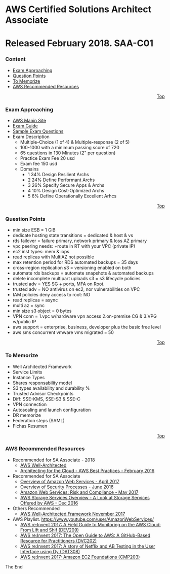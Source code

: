 <a id="top" />

# AWS Certified Solutions Architect Associate
# Released February 2018. SAA-C01 

### Content
* [Exam Approaching](#exam-approaching)
* [Question Points](#question-points)
* [To Memorize](#to-memorize)
* [AWS Recommended Resources](#aws-recommended-resources)

<p align="right"><a href="#top">Top</a></p>

### Exam Approaching

* [AWS Manin Site](https://aws.amazon.com/certification/certified-solutions-architect-associate/)
* [Exam Guide](https://d1.awsstatic.com/training-and-certification/docs-sa-assoc/AWS_Certified_Solutions_Architect_Associate_Feb_2018_%20Exam_Guide_v1.5.2.pdf)
* [Sample Exam Questions](https://d1.awsstatic.com/training-and-certification/docs-sa-assoc/AWS_Certified_Solutions%20Architect_Associate_Feb_2018_Sample%20Questions_v1.0.pdf)
* Exam Description
  - Multiple-Choice (1 of 4) & Multiple-response (2 of 5)
  - 100-1000 with a minimum passing score of 720
  - 65 questions in 130 Minutes (2" per question)
  - Practice Exam Fee 20 usd
  - Exam fee 150 usd
  - Domains
    * 1 34% Design Resilient Archs
    * 2 24% Define Performant Archs
    * 3 26% Specify Secure Apps & Archs
    * 4 10% Design Cost-Optimized Archs
    * 5  6% Define Operationally Excellent Arhcs


<p align="right"><a href="#top">Top</a></p>

### Question Points

* min size ESB = 1 GiB
* dedicate hosting state transitions = dedicated & host & vs
* rds failover = failure primary, network primary & loss AZ primary
* vpc peering needs: +route in RT with your VPC (private IP)
* ec2 inst types: mem & iops
* read replicas with MultiAZ not possible
* max retention period for RDS automated backups = 35 days
* cross-region replication s3 = versioning enabled on both 
* automate rds backups = automate snapshots & automated backups
* delete incomplete multipart uploads s3 = s3 lifecycle policies
* trusted adv = YES SG + ports, MFA on Root. 
* trusted adv = NO antivirus on ec2, nor vulnerabilities on VPC
* IAM policies deny access to root: NO
* read replicas = async
* multi az = sync
* min size s3 object = 0 bytes
* VPN conn = 1.vpc w/hardware vpn access 2.on-premise CG & 3.VPG w/public IP
* aws support = enterprise, business, developer plus the basic free level
* aws sms concurrent vmware vms migrated = 50


<p align="right"><a href="#top">Top</a></p>

### To Memorize

* Well Architected Framework
* Service Limits
* Instance Types
* Shares responsability model
* S3 types availability and durability %
* Trusted Advisor Checkpoints
* Diff: SSE-KMS, SSE-S3 & SSE-C
* VPN connection
* Autoscaling and launch configuration
* DR memorize
* Federation steps (SAML)
* Fichas Resumen


<p align="right"><a href="#top">Top</a></p>

### AWS Recommended Resources

- Recommended for SA Associate - 2018 
  * [AWS Well-Architected](https://aws.amazon.com/architecture/well-architected/)
  * [Architecting for the Cloud - AWS Best Practices - February 2016](https://d0.awsstatic.com/whitepapers/AWS_Cloud_Best_Practices.pdf)
- Recommended for SA Associate
  * [Overview of Amazon Web Services - April 2017](https://d1.awsstatic.com/whitepapers/aws-overview.pdf)
  * [Overview of Security Processes - June 2016](http://d0.awsstatic.com/whitepapers/Security/AWS%20Security%20Whitepaper.pdf)
  * [Amazon Web Services: Risk and Compliance - May 2017](https://d1.awsstatic.com/whitepapers/compliance/AWS_Risk_and_Compliance_Whitepaper.pdf)
  * [AWS Storage Services Overview - A Look at Storage Services Offered by AWS - Dec 2016](https://d1.awsstatic.com/whitepapers/Storage/AWS%20Storage%20Services%20Whitepaper-v9.pdf)
- Others Recommended
  * [AWS Well-Architected Framework November 2017](https://d1.awsstatic.com/whitepapers/architecture/AWS_Well-Architected_Framework.pdf) 
- AWS Playlist. https://www.youtube.com/user/AmazonWebServices/
  * [AWS re:Invent 2017: A Field Guide to Monitoring on the AWS Cloud: From Lift and Shif (DEV209)](https://www.youtube.com/watch?v=HjhqjG3YWFI&list=PLhrlKZpdzukf34vxrO18JKjMLT_5tGNJi)
  * [AWS re:Invent 2017: The Open Guide to AWS: A GitHub-Based Resource for Practitioners (DVC202)](https://www.youtube.com/watch?v=6LFE4IijMXw&list=PLhrlKZpdzukcXiSxwm8Q-A14n17gZj_kT)
  * [AWS re:Invent 2017: A story of Netflix and AB Testing in the User Interface using Dy (DAT308)](https://www.youtube.com/watch?v=k8PTetgYzLA&list=PLhrlKZpdzuketnzOgclLSIXCacM84ryFX)
  * [AWS re:Invent 2017: Amazon EC2 Foundations (CMP203)](https://www.youtube.com/watch?v=97Wi7V1wLYA&list=PLhrlKZpdzukeiPpqZ3C7r-6DDqr0pWTow)


The End

